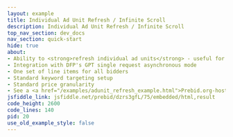 ```yaml
---
layout: example
title: Individual Ad Unit Refresh / Infinite Scroll
description: Individual Ad Unit Refresh / Infinite Scroll
top_nav_section: dev_docs
nav_section: quick-start
hide: true
about:
- Ability to <strong>refresh individual ad units</strong> - useful for infinite scrolling ad slots
- Integration with DFP's GPT single request asynchronous mode
- One set of line items for all bidders
- Standard keyword targeting setup
- Standard price granularity
- See a <a href="/examples/adunit_refresh_example.html">Prebid.org-hosted version of the example code here</a>
jsfiddle_link: jsfiddle.net/prebid/dzrs3gfL/75/embedded/html,result
code_height: 2600
code_lines: 140
pid: 20
use_old_example_style: false
---
```

